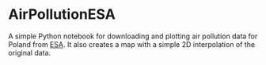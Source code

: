 # AirPollutionESA
A simple Python notebook for downloading and plotting air pollution data for Poland from [ESA](https://esa.nask.pl/). It also creates a map with a simple 2D interpolation of the original data.
